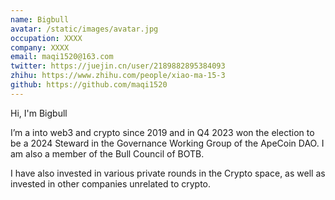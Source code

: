 ```yaml
---
name: Bigbull
avatar: /static/images/avatar.jpg
occupation: XXXX
company: XXXX
email: maqi1520@163.com
twitter: https://juejin.cn/user/2189882895384093
zhihu: https://www.zhihu.com/people/xiao-ma-15-3
github: https://github.com/maqi1520
---
```


Hi, I'm Bigbull

I’m a into web3 and crypto since 2019 and in Q4 2023 won the election to be a 2024 Steward in the Governance Working Group of the ApeCoin DAO. I am also a member of the Bull Council of BOTB.

I have also invested in various private rounds in the Crypto space, as well as invested in other companies unrelated to crypto.
